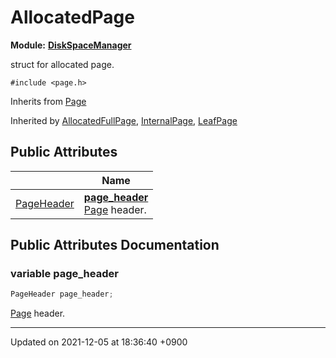 

# AllocatedPage

**Module:** **[DiskSpaceManager](/Modules/DiskSpaceManager)**



struct for allocated page. 


`#include <page.h>`

Inherits from [Page](/Classes/Page)

Inherited by [AllocatedFullPage](/Classes/AllocatedFullPage), [InternalPage](/Classes/InternalPage), [LeafPage](/Classes/LeafPage)

## Public Attributes

|                | Name           |
| -------------- | -------------- |
| <a href="/Classes/PageHeader">PageHeader</a> | **[page_header](/Classes/AllocatedPage#variable-page_header)** <br><a href="/Classes/Page">Page</a> header.  |

## Public Attributes Documentation

### variable page_header

```cpp
PageHeader page_header;
```

<a href="/Classes/Page">Page</a> header. 

-------------------------------

Updated on 2021-12-05 at 18:36:40 +0900